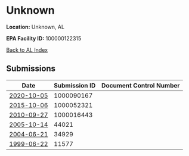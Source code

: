 # Unknown

**Location:** Unknown, AL

**EPA Facility ID:** 100000122315

[Back to AL Index](../../index.md)

## Submissions

| Date | Submission ID | Document Control Number |
|------|--------------|-------------------------|
| [2020-10-05](submissions/1000090167.md) | 1000090167 |  |
| [2015-10-06](submissions/1000052321.md) | 1000052321 |  |
| [2010-09-27](submissions/1000016443.md) | 1000016443 |  |
| [2005-10-14](submissions/44021.md) | 44021 |  |
| [2004-06-21](submissions/34929.md) | 34929 |  |
| [1999-06-22](submissions/11577.md) | 11577 |  |
